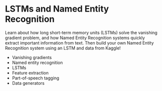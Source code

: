 # LSTMs and Named Entity Recognition
Learn about how long short-term memory units (LSTMs) solve the vanishing gradient problem, and how Named Entity Recognition systems quickly extract important information from text. Then build your own Named Entity Recognition system using an LSTM and data from Kaggle!

* Vanishing gradients
* Named entity recognition
* LSTMs
* Feature extraction
* Part-of-speech tagging
* Data generators
